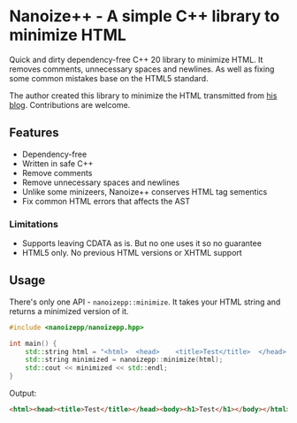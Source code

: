 # Nanoize++ - A simple C++ library to minimize HTML

Quick and dirty dependency-free C++ 20 library to minimize HTML. It removes comments, unnecessary spaces and newlines. As well as fixing some common mistakes base on the HTML5 standard.

The author created this library to minimize the HTML transmitted from [his blog](https://clehaxze.tw/blog). Contributions are welcome.

## Features

- Dependency-free
- Written in safe C++
- Remove comments
- Remove unnecessary spaces and newlines
- Unlike some minizeers, Nanoize++ conserves HTML tag sementics
- Fix common HTML errors that affects the AST

### Limitations

- Supports leaving CDATA as is. But no one uses it so no guarantee
- HTML5 only. No previous HTML versions or XHTML support

## Usage

There's only one API - `nanoizepp::minimize`. It takes your HTML string and returns a minimized version of it.

```cpp
#include <nanoizepp/nanoizepp.hpp>

int main() {
    std::string html = "<html>  <head>    <title>Test</title>  </head>  <body>    <h1>Test</h1>  </body></html>";
    std::string minimized = nanoizepp::minimize(html);
    std::cout << minimized << std::endl;
}
```

Output:

```html
<html><head><title>Test</title></head><body><h1>Test</h1></body></html>
```
